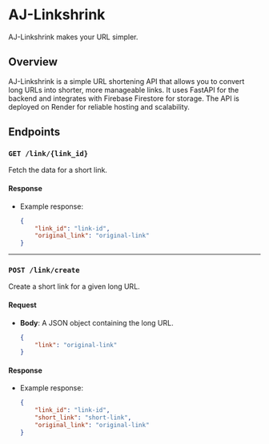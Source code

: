 # AJ-Linkshrink

AJ-Linkshrink makes your URL simpler.

## Overview

AJ-Linkshrink is a simple URL shortening API that allows you to convert long URLs into shorter, more manageable links. It uses FastAPI for the backend and integrates with Firebase Firestore for storage. The API is deployed on Render for reliable hosting and scalability.

## Endpoints

### `GET /link/{link_id}`
Fetch the data for a short link.

#### Response
- Example response:
    ```json
    {
        "link_id": "link-id",
        "original_link": "original-link"
    }
    ```

---

### `POST /link/create`
Create a short link for a given long URL.

#### Request
- **Body**: A JSON object containing the long URL.
    ```json
    {
        "link": "original-link"
    }
    ```

#### Response
- Example response:
    ```json
    {
        "link_id": "link-id",
        "short_link": "short-link",
        "original_link": "original-link"
    }
    ```
